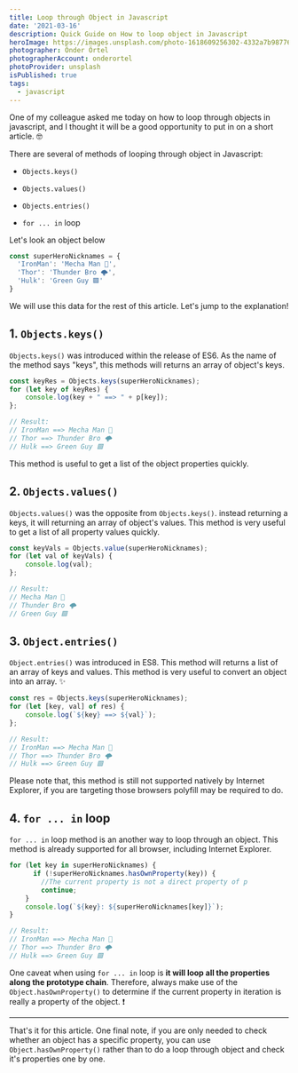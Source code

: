 ```yaml
---
title: Loop through Object in Javascript
date: '2021-03-16'
description: Quick Guide on How to loop object in Javascript
heroImage: https://images.unsplash.com/photo-1618609256302-4332a7b98776?crop=entropy&cs=tinysrgb&fm=jpg&ixlib=rb-1.2.1&q=80&raw_url=true&ixid=MnwxMjA3fDB8MHxwaG90by1wYWdlfHx8fGVufDB8fHx8&auto=format&fit=crop&w=1170
photographer: Önder Örtel
photographerAccount: onderortel
photoProvider: unsplash
isPublished: true
tags:
  - javascript
---
```


One of my colleague asked me today on how to loop through objects in javascript, and I thought it will be a good opportunity to put in on a short article. 🤓

There are several of methods of looping through object in Javascript:

- `Objects.keys()`

- `Objects.values()`

- `Objects.entries()`

- `for ... in` loop

Let's look an object below

```js
const superHeroNicknames = {
  'IronMan': 'Mecha Man 🚀',
  'Thor': 'Thunder Bro 🌩',
  'Hulk': 'Green Guy 🟩'
}
```



We will use this data for the rest of this article. Let's jump to the explanation!

## 1. `Objects.keys()`

`Objects.keys()` was introduced within the release of ES6. As the name of the method says "keys", this methods will returns an array of object's keys.

```js
const keyRes = Objects.keys(superHeroNicknames);
for (let key of keyRes) {
    console.log(key + " ==> " + p[key]);
};

// Result:
// IronMan ==> Mecha Man 🚀
// Thor ==> Thunder Bro 🌩
// Hulk ==> Green Guy 🟩
```

This method is useful to get a list of the object properties quickly.

## 2. `Objects.values()`
`Objects.values()` was the opposite from `Objects.keys()`. instead returning a keys, it will returning an array of object's values. This method is very useful to get a list of all property values quickly.

```js
const keyVals = Objects.value(superHeroNicknames);
for (let val of keyVals) {
    console.log(val);
};

// Result:
// Mecha Man 🚀
// Thunder Bro 🌩
// Green Guy 🟩
```

## 3. `Object.entries()`

`Object.entries()` was introduced in ES8. This method will returns a list of an array of keys and values. This method is very useful to convert an object into an array. ✨

```js
const res = Objects.keys(superHeroNicknames);
for (let [key, val] of res) {
    console.log(`${key} ==> ${val}`);
};

// Result:
// IronMan ==> Mecha Man 🚀
// Thor ==> Thunder Bro 🌩
// Hulk ==> Green Guy 🟩
```

Please note that, this method is still not supported natively by Internet Explorer, if you are targeting those browsers polyfill may be required to do.

## 4. `for ... in` loop

`for ... in` loop method is an another way to loop through an object. This method is already supported for all browser, including Internet Explorer.

```js
for (let key in superHeroNicknames) {
      if (!superHeroNicknames.hasOwnProperty(key)) {
        //The current property is not a direct property of p
        continue;
    }
    console.log(`${key}: ${superHeroNicknames[key]}`);
}

// Result:
// IronMan ==> Mecha Man 🚀
// Thor ==> Thunder Bro 🌩
// Hulk ==> Green Guy 🟩
```

One caveat when using `for ... in` loop is **it will loop all the properties along the prototype chain**. Therefore, always make use of the `Object.hasOwnProperty()` to determine if the current property in iteration is really a property of the object. ❗️

---

That's it for this article. One final note, if you are only needed to check whether an object has a specific property, you can use `Object.hasOwnProperty()` rather than to do a loop through object and check it's properties one by one.
